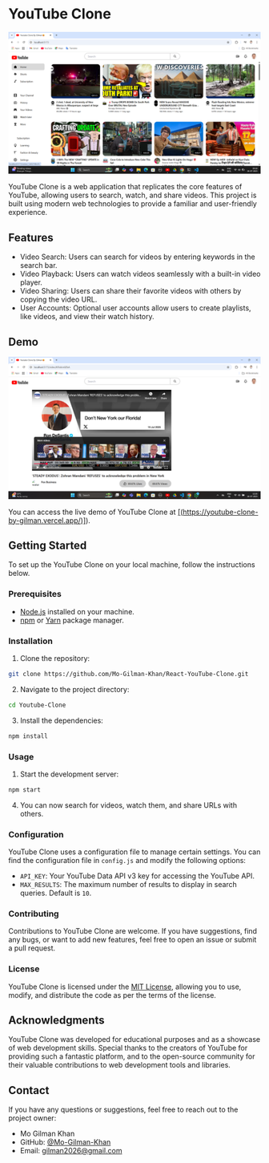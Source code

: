# YouTube Clone

![image](./Screenshot%202025-07-26%20091807.png)



YouTube Clone is a web application that replicates the core features of YouTube, allowing users to search, watch, and share videos. This project is built using modern web technologies to provide a familiar and user-friendly experience.


## Features

- Video Search: Users can search for videos by entering keywords in the search bar.
- Video Playback: Users can watch videos seamlessly with a built-in video player.
- Video Sharing: Users can share their favorite videos with others by copying the video URL.
- User Accounts: Optional user accounts allow users to create playlists, like videos, and view their watch history.

## Demo
![image](./Screenshot%202025-07-26%20122619.png)




You can access the live demo of YouTube Clone at [[(https://youtube-clone-by-gilman.vercel.app/)]](https://youtube-clone-by-gilman.vercel.app/)).

## Getting Started

To set up the YouTube Clone on your local machine, follow the instructions below.

### Prerequisites

- [Node.js](https://nodejs.org) installed on your machine.
- [npm](https://www.npmjs.com/) or [Yarn](https://yarnpkg.com/) package manager.

### Installation

1. Clone the repository:

```bash
git clone https://github.com/Mo-Gilman-Khan/React-YouTube-Clone.git
```

2. Navigate to the project directory:

```bash
cd Youtube-Clone
```

3. Install the dependencies:

```bash
npm install
```

### Usage

1. Start the development server:

```bash
npm start
```


4. You can now search for videos, watch them, and share URLs with others.

### Configuration

YouTube Clone uses a configuration file to manage certain settings. You can find the configuration file in `config.js` and modify the following options:

- `API_KEY`: Your YouTube Data API v3 key for accessing the YouTube API.
- `MAX_RESULTS`: The maximum number of results to display in search queries. Default is `10`.

### Contributing

Contributions to YouTube Clone are welcome. If you have suggestions, find any bugs, or want to add new features, feel free to open an issue or submit a pull request.

### License

YouTube Clone is licensed under the [MIT License](https://opensource.org/licenses/MIT), allowing you to use, modify, and distribute the code as per the terms of the license.

## Acknowledgments

YouTube Clone was developed for educational purposes and as a showcase of web development skills. Special thanks to the creators of YouTube for providing such a fantastic platform, and to the open-source community for their valuable contributions to web development tools and libraries.

## Contact

If you have any questions or suggestions, feel free to reach out to the project owner:

- Mo Gilman Khan
- GitHub: [@Mo-Gilman-Khan](https://github.com/Mo-Gilman-Khan)
- Email: gilman2026@gmail.com

